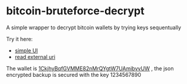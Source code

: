 # bitcoin-bruteforce-decrypt
A simple wrapper to decrypt bitcoin wallets by trying keys sequentually

Try it here:
- [simple UI](http://htmlpreview.github.io/?https://github.com/salibhai1/bitcoin-bruteforce-decrypt/blob/master/DecryptWallet_2PW_Fix3.html)
- [read external uri](http://htmlpreview.github.io/?https://github.com/salibhai1/bitcoin-bruteforce-decrypt/blob/master/ReadExternalFile.html)


The wallet is [1CkjhyBqfGVMME82nMrQYgtW7UAmibvvUW](https://blockchain.info/address/1CkjhyBqfGVMME82nMrQYgtW7UAmibvvUW) , the json encrypted backup is secured with the key 1234567890